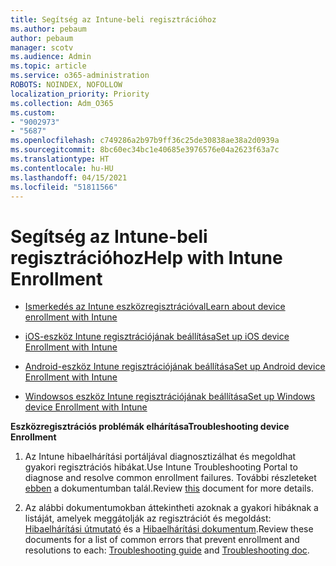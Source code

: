 ```yaml
---
title: Segítség az Intune-beli regisztrációhoz
ms.author: pebaum
author: pebaum
manager: scotv
ms.audience: Admin
ms.topic: article
ms.service: o365-administration
ROBOTS: NOINDEX, NOFOLLOW
localization_priority: Priority
ms.collection: Adm_O365
ms.custom:
- "9002973"
- "5687"
ms.openlocfilehash: c749286a2b97b9ff36c25de30838ae38a2d0939a
ms.sourcegitcommit: 8bc60ec34bc1e40685e3976576e04a2623f63a7c
ms.translationtype: HT
ms.contentlocale: hu-HU
ms.lasthandoff: 04/15/2021
ms.locfileid: "51811566"
---
```

# <a name="help-with-intune-enrollment"></a><span data-ttu-id="967c0-102">Segítség az Intune-beli regisztrációhoz</span><span class="sxs-lookup"><span data-stu-id="967c0-102">Help with Intune Enrollment</span></span>


- [<span data-ttu-id="967c0-103">Ismerkedés az Intune eszközregisztrációval</span><span class="sxs-lookup"><span data-stu-id="967c0-103">Learn about device enrollment with Intune</span></span>](https://docs.microsoft.com/intune/device-enrollment)

- [<span data-ttu-id="967c0-104">iOS-eszköz Intune regisztrációjának beállítása</span><span class="sxs-lookup"><span data-stu-id="967c0-104">Set up iOS device Enrollment with Intune</span></span>](https://docs.microsoft.com/intune/ios-enroll)

- [<span data-ttu-id="967c0-105">Android-eszköz Intune regisztrációjának beállítása</span><span class="sxs-lookup"><span data-stu-id="967c0-105">Set up Android device Enrollment with Intune</span></span>](https://docs.microsoft.com/intune/android-enroll)

- [<span data-ttu-id="967c0-106">Windowsos eszköz Intune regisztrációjának beállítása</span><span class="sxs-lookup"><span data-stu-id="967c0-106">Set up Windows device Enrollment with Intune</span></span>](https://docs.microsoft.com/intune/windows-enroll)

<span data-ttu-id="967c0-107">**Eszközregisztrációs problémák elhárítása**</span><span class="sxs-lookup"><span data-stu-id="967c0-107">**Troubleshooting device Enrollment**</span></span>

1. <span data-ttu-id="967c0-108">Az Intune hibaelhárítási portáljával diagnosztizálhat és megoldhat gyakori regisztrációs hibákat.</span><span class="sxs-lookup"><span data-stu-id="967c0-108">Use Intune Troubleshooting Portal to diagnose and resolve common enrollment failures.</span></span> <span data-ttu-id="967c0-109">További részleteket [ebben](https://docs.microsoft.com/intune/help-desk-operators) a dokumentumban talál.</span><span class="sxs-lookup"><span data-stu-id="967c0-109">Review [this](https://docs.microsoft.com/intune/help-desk-operators) document for more details.</span></span>

2. <span data-ttu-id="967c0-110">Az alábbi dokumentumokban áttekintheti azoknak a gyakori hibáknak a listáját, amelyek meggátolják az regisztrációt és megoldást: [Hibaelhárítási útmutató](https://support.microsoft.com/help/4469913/troubleshooting-windows-device-enrollment-problems-in-microsoft-intune) és a [Hibaelhárítási dokumentum](https://docs.microsoft.com/intune/troubleshoot-device-enrollment-in-intune).</span><span class="sxs-lookup"><span data-stu-id="967c0-110">Review these documents for a list of common errors that prevent enrollment and resolutions to each: [Troubleshooting guide](https://support.microsoft.com/help/4469913/troubleshooting-windows-device-enrollment-problems-in-microsoft-intune) and [Troubleshooting doc](https://docs.microsoft.com/intune/troubleshoot-device-enrollment-in-intune).</span></span>